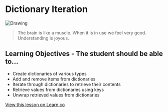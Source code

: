 # Dictionary Iteration

![Drawing](http://i.imgur.com/JYngakc.jpg?1)

> The brain is like a muscle. When it is in use we feel very good. Understanding is joyous.

## Learning Objectives - The student should be able to...

* Create dictionaries of various types
* Add and remove items from dictionaries
* Iterate through dictionaries to retrieve their contents
* Retrieve values from dictionaries using keys
* Unwrap retrieved values from dictionaries

<a href='https://learn.co/lessons/DictIterationLab' data-visibility='hidden'>View this lesson on Learn.co</a>
